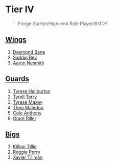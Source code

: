 Tier IV
===
>Fringe Starter/High-end Role Player/6MOY

## [Wings](tier4_wings.md)
1. [Desmond Bane](players/desmond_bane.md)
1. [Saddiq Bey](players/saddiq_bey.md)
1. [Aaron Nesmith](players/aaron_nesmith.md)

## [Guards](tier4_guards.md)
1. [Tyrese Haliburton](players/tyrese_haliburton.md)
1. [Tyrell Terry](players/tyrell_terry.md)
1. [Tyrese Maxey](players/tyrese_maxey.md)
1. [Theo Maledon](players/theo_maledon.md)
1. [Cole Anthony](players/cole_anthony.md)
1. [Grant Riller](players/grant_riller.md)

## [Bigs](tier4_bigs.md)
1. [Killian Tillie](players/killian_tillie.md)
1. [Reggie Perry](players/reggie_perry.md)
1. [Xavier Tillman](players/xavier_tillman.md)
